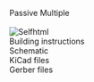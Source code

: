 Passive Multiple 
<br> 
<br>
<img src="https://assets.bigcartel.com/product_images/375084793/IMG_0597.jpeg?auto=format&fit=max&w=200))" alt="Selfhtml">
<br>
Building instructions <br>
Schematic  <br>
KiCad files  <br>
Gerber files  <br>
